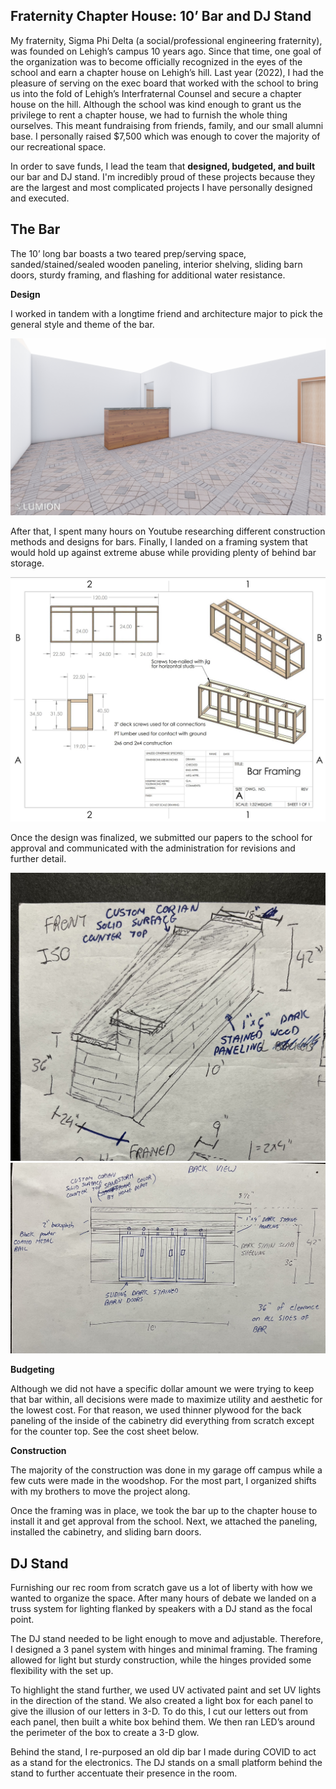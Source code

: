 ## Fraternity Chapter House: 10’ Bar and DJ Stand

My fraternity, Sigma Phi Delta (a social/professional engineering fraternity), was founded on Lehigh’s campus 10 years ago. Since that time, one goal of the organization was to become officially recognized in the eyes of the school and earn a chapter house on Lehigh’s hill. Last year (2022), I had the pleasure of serving on the exec board that worked with the school to bring us into the fold of Lehigh’s Interfraternal Counsel and secure a chapter house on the hill.
Although the school was kind enough to grant us the privilege to rent a chapter house, we had to furnish the whole thing ourselves. This meant fundraising from friends, family, and our small alumni base. I personally raised $7,500 which was enough to cover the majority of our recreational space.

In order to save funds, I lead the team that __designed, budgeted, and built__ our bar and DJ stand. I'm incredibly proud of these projects because they are the largest and most complicated projects I have personally designed and executed.

## The Bar
The 10’ long bar boasts a two teared prep/serving space, sanded/stained/sealed wooden paneling, interior shelving, sliding barn doors, sturdy framing, and flashing for additional water resistance.

__Design__

I worked in tandem with a longtime friend and architecture major to pick the general style and theme of the bar. 

<img src="wood_working/bar_initial_concept.jpg?raw=true"/>

After that, I spent many hours on Youtube researching different construction methods and designs for bars. Finally, I landed on a framing system that would hold up against extreme abuse while providing plenty of behind bar storage.

<img src="wood_working/bar_framing_cad.jpg?raw=true"/>

Once the design was finalized, we submitted our papers to the school for approval and communicated with the administration for revisions and further detail.

<img src="wood_working/bar_iso.jpg?raw=true"/>

<img src="wood_working/bar_back_drawing.jpg?raw=true"/>


__Budgeting__

Although we did not have a specific dollar amount we were trying to keep that bar within, all decisions were made to maximize utility and aesthetic for the lowest cost. For that reason, we used thinner plywood for the back paneling of the inside of the cabinetry did everything from scratch except for the counter top. See the cost sheet below.

__Construction__

The majority of the construction was done in my garage off campus while a few cuts were made in the woodshop. For the most part, I organized shifts with my brothers to move the project along.

Once the framing was in place, we took the bar up to the chapter house to install it and get approval from the school. Next, we attached the paneling, installed the cabinetry, and sliding barn doors.

## DJ Stand

Furnishing our rec room from scratch gave us a lot of liberty with how we wanted to organize the space. After many hours of debate we landed on a truss system for lighting flanked by speakers with a DJ stand as the focal point.

The DJ stand needed to be light enough to move and adjustable. Therefore, I designed a 3 panel system with hinges and minimal framing. The framing allowed for light but sturdy construction, while the hinges provided some flexibility with the set up.

To highlight the stand further, we used UV activated paint and set UV lights in the direction of the stand. We also created a light box for each panel to give the illusion of our letters in 3-D. To do this, I cut our letters out from each panel, then built a white box behind them. We then ran LED’s around the perimeter of the box to create a 3-D glow.

Behind the stand, I re-purposed an old dip bar I made during COVID to act as a stand for the electronics. The DJ stands on a small platform behind the stand to further accentuate their presence in the room.
